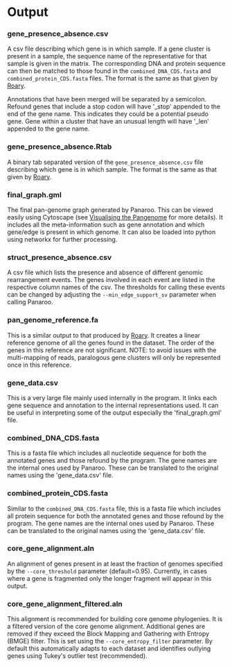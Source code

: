 # Output

### gene_presence_absence.csv

A csv file describing which gene is in which sample. If a gene cluster is present in a sample, the sequence name of the representative for that sample is given in the matrix. The corresponding DNA and protein sequence can then be matched to those found in the `combined_DNA_CDS.fasta` and `combined_protein_CDS.fasta` files. The format is the same as that given by [Roary](https://sanger-pathogens.github.io/Roary/).

Annotations that have been merged will be separated by a semicolon. Refound genes that include a stop codon will have '_stop' appended to the end of the gene name. This indicates they could be a potential pseudo gene. Gene within a cluster that have an unusual length will have '_len' appended to the gene name.

### gene_presence_absence.Rtab

A binary tab separated version of the `gene_presence_absence.csv` file describing which gene is in which sample. The format is the same as that given by [Roary](https://sanger-pathogens.github.io/Roary/).

### final_graph.gml

The final pan-genome graph generated by Panaroo. This can be viewed easily using Cytoscape (see [Visualising the Pangenome](vis/cytoscape.md) for more details). It includes all the meta-information such as gene annotation and which gene/edge is present in which genome. It can also be loaded into python using networkx for further processing.

### struct_presence_absence.csv

A csv file which lists the presence and absence of different genomic rearrangement events. The genes involved in each event are listed in the respective column names of the csv. The thresholds for calling these events can be changed by adjusting the `--min_edge_support_sv` parameter when calling Panaroo.

### pan_genome_reference.fa

This is a similar output to that produced by [Roary](https://sanger-pathogens.github.io/Roary/). It creates a linear reference genome of all the genes found in the dataset. The order of the genes in this reference are not significant. NOTE: to avoid issues with the multi-mapping of reads, paralogous gene clusters will only be represented once in this reference.

### gene_data.csv

This is a very large file mainly used internally in the program. It links each gene sequence and annotation to the internal representations used. It can be useful in interpreting some of the output especially the 'final_graph.gml' file.

### combined_DNA_CDS.fasta

This is a fasta file which includes all nucleotide sequence for both the annotated genes and those refound by the program. The gene names are the internal ones used by Panaroo. These can be translated to the original names using the 'gene_data.csv' file.

### combined_protein_CDS.fasta

Similar to the `combined_DNA_CDS.fasta` file, this is a fasta file which includes all protein sequence for both the annotated genes and those refound by the program. The gene names are the internal ones used by Panaroo. These can be translated to the original names using the 'gene_data.csv' file.

### core_gene_alignment.aln

An alignment of genes present in at least the fraction of genomes specified by the `--core_threshold` parameter (default=0.95). Currently, in cases where a gene is fragmented only the longer fragment will appear in this output.

### core_gene_alignment_filtered.aln

This alignment is recommended for building core genome phylogenies. It is a filtered version of the core genome alignment. Additional genes are removed if they exceed the Block Mapping and Gathering with Entropy (BMGE) filter. This is set using the `--core_entropy_filter` parameter. By default this automatically adapts to each dataset and identifies outlying genes using Tukey's outlier test (recommended).